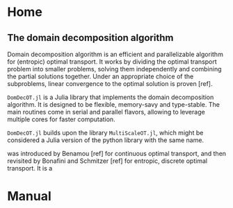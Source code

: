 # Home

## The domain decomposition algorithm

Domain decomposition algorithm is an efficient and parallelizable algorithm for (entropic) optimal transport. It works by dividing the optimal transport problem into smaller problems, solving them independently and combining the partial solutions together. Under an appropriate choice of the subproblems, linear convergence to the optimal solution is proven [ref].

`DomDecOT.jl` is a Julia library that implements the domain decomposition algorithm. It is designed to be flexible, memory-savy and type-stable. The main routines come in serial and parallel flavors, allowing to leverage multiple cores for faster computation.

`DomDecOT.jl` builds upon the library `MultiScaleOT.jl`, which might be considered a Julia version of the python library with the same name.

was introduced by Benamou [ref] for continuous optimal transport, and then revisited by Bonafini and Schmitzer [ref] for entropic, discrete optimal transport. It is a 

# Manual




